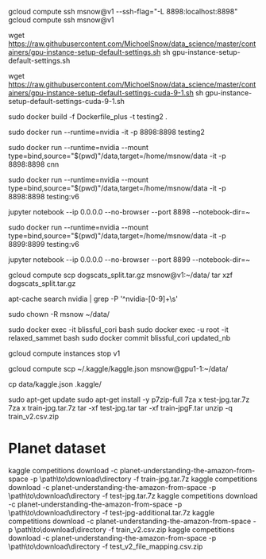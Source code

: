 gcloud compute ssh msnow@v1 --ssh-flag="-L 8898:localhost:8898"
gcloud compute ssh msnow@v1

wget https://raw.githubusercontent.com/MichoelSnow/data_science/master/containers/gpu-instance-setup-default-settings.sh
sh gpu-instance-setup-default-settings.sh


wget https://raw.githubusercontent.com/MichoelSnow/data_science/master/containers/gpu-instance-setup-default-settings-cuda-9-1.sh
sh gpu-instance-setup-default-settings-cuda-9-1.sh


sudo docker build -f Dockerfile_plus -t testing2  .

sudo docker run --runtime=nvidia -it -p 8898:8898 testing2

sudo docker run --runtime=nvidia --mount type=bind,source="$(pwd)"/data,target=/home/msnow/data -it -p 8898:8898 cnn

sudo docker run --runtime=nvidia --mount type=bind,source="$(pwd)"/data,target=/home/msnow/data -it -p 8898:8898 testing:v6

jupyter notebook --ip 0.0.0.0 --no-browser --port 8898 --notebook-dir=~

sudo docker run --runtime=nvidia --mount type=bind,source="$(pwd)"/data,target=/home/msnow/data -it -p 8899:8899 testing:v6

jupyter notebook --ip 0.0.0.0 --no-browser --port 8899 --notebook-dir=~

gcloud  compute scp dogscats_split.tar.gz msnow@v1:~/data/
tar xzf dogscats_split.tar.gz


apt-cache search nvidia | grep -P '^nvidia-[0-9]+\s'

sudo chown -R msnow ~/data/

sudo docker exec -it blissful_cori bash
sudo docker exec -u root -it relaxed_sammet bash
sudo docker commit blissful_cori updated_nb


gcloud compute instances stop v1

gcloud compute scp ~/.kaggle/kaggle.json msnow@gpu1-1:~/data/

cp data/kaggle.json .kaggle/

sudo apt-get update
sudo apt-get install -y p7zip-full
7za x test-jpg.tar.7z
7za x train-jpg.tar.7z
tar -xf test-jpg.tar
tar -xf train-jpgF.tar
unzip -q train_v2.csv.zip

# Planet dataset

kaggle competitions download -c planet-understanding-the-amazon-from-space -p \path\to\download\directory -f train-jpg.tar.7z
kaggle competitions download -c planet-understanding-the-amazon-from-space -p \path\to\download\directory -f test-jpg.tar.7z
kaggle competitions download -c planet-understanding-the-amazon-from-space -p \path\to\download\directory -f test-jpg-additional.tar.7z
kaggle competitions download -c planet-understanding-the-amazon-from-space -p \path\to\download\directory -f train_v2.csv.zip
kaggle competitions download -c planet-understanding-the-amazon-from-space -p \path\to\download\directory -f test_v2_file_mapping.csv.zip